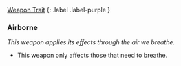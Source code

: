 
[Weapon Trait](Game/Core/Weapon-Traits)
{: .label .label-purple }

### Airborne
*This weapon applies its effects through the air we breathe.*
* This weapon only affects those that need to breathe.